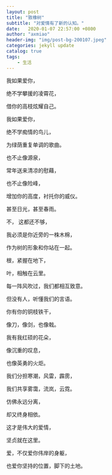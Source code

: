 ```yaml
---
layout: post
title: "致橡树"
subtitle: "对爱情有了新的认知。"
date:   2020-01-07 22:57:00 +0800
author: "axmiao"
header-img: "img/post-bg-200107.jpeg"
categories: jekyll update
catalog: true
tags: 
    - 生活
---
```


我如果爱你，

绝不学攀援的凌霄花，

借你的高枝炫耀自己。

我如果爱你，

绝不学痴情的鸟儿，

为绿荫重复单调的歌曲。

也不止像源泉，

常年送来清凉的慰藉，

也不止像险峰，

增加你的高度，衬托你的威仪。

甚至日光，甚至春雨。


不， 这都还不够，

我必须是你近旁的一株木棉，

作为树的形象和你站在一起。

根，紧握在地下，

叶，相触在云里。

每一阵风吹过，我们都相互致意。

但没有人，听懂我们的言语。

你有你的铜枝铁干，

像刀，像剑，也像戟。

我有我红硕的花朵，

像沉重的叹息，

也像英勇的火炬。


我们分担寒潮，风雷，霹雳，

我们共享雾霭，流岚，云霓。

仿佛永远分离，

却又终身相依。

这才是伟大的爱情，

坚贞就在这里。

爱，不仅爱你伟岸的身躯，

也爱你坚持的位置，脚下的土地。
